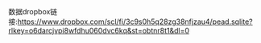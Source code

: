 数据dropbox链接:https://www.dropbox.com/scl/fi/3c9s0h5q28zg38nfjzau4/pead.sqlite?rlkey=o6darcjvpi8wfdhu060dvc6kq&st=obtnr8t1&dl=0

